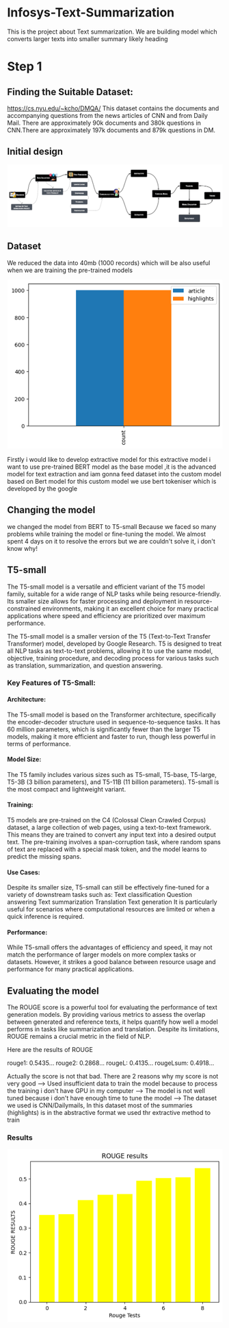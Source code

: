 # Infosys-Text-Summarization
This is the project about Text summarization. We are building model which converts larger texts into smaller summary likely heading

# Step 1
## Finding the Suitable Dataset: 

https://cs.nyu.edu/~kcho/DMQA/
This dataset contains the documents and accompanying questions from the news articles of CNN and from Daily Mail. There are approximately 90k documents and 380k questions in CNN.There are approximately 197k documents and 879k questions in DM.


## Initial design
![Initial Design](<Initial Design.jpeg>)

## Dataset

We reduced the data into 40mb (1000 records) which will be also useful when we are training the pre-trained models

![Plot of dataset](<output.png>)



Firstly i would like to develop extractive model
for this extractive model i want to use pre-trained BERT model as the base model ,it is the advanced model for text extraction
and iam gonna feed dataset into the custom model based on Bert model
for this custom model we use bert tokeniser which is developed by the google

## Changing the model

we changed the model from BERT to T5-small Because we faced so many problems while training the model or fine-tuning the model.
 We almost spent 4 days on it to resolve the errors but we are couldn't solve it, i don't know why!

## T5-small 

The T5-small model is a versatile and efficient variant of the T5 model family, suitable for a wide range of NLP tasks while being resource-friendly. Its smaller size allows for faster processing and deployment in resource-constrained environments, making it an excellent choice for many practical applications where speed and efficiency are prioritized over maximum performance.

The T5-small model is a smaller version of the T5 (Text-to-Text Transfer Transformer) model, developed by Google Research. T5 is designed to treat all NLP tasks as text-to-text problems, allowing it to use the same model, objective, training procedure, and decoding process for various tasks such as translation, summarization, and question answering.

 ### Key Features of T5-Small:
#### Architecture:

The T5-small model is based on the Transformer architecture, specifically the encoder-decoder structure used in sequence-to-sequence tasks.
It has 60 million parameters, which is significantly fewer than the larger T5 models, making it more efficient and faster to run, though less powerful in terms of performance.
#### Model Size:

The T5 family includes various sizes such as T5-small, T5-base, T5-large, T5-3B (3 billion parameters), and T5-11B (11 billion parameters). T5-small is the most compact and lightweight variant.
#### Training:

T5 models are pre-trained on the C4 (Colossal Clean Crawled Corpus) dataset, a large collection of web pages, using a text-to-text framework. This means they are trained to convert any input text into a desired output text.
The pre-training involves a span-corruption task, where random spans of text are replaced with a special mask token, and the model learns to predict the missing spans.
#### Use Cases:

Despite its smaller size, T5-small can still be effectively fine-tuned for a variety of downstream tasks such as:
Text classification
Question answering
Text summarization
Translation
Text generation
It is particularly useful for scenarios where computational resources are limited or when a quick inference is required.
#### Performance:

While T5-small offers the advantages of efficiency and speed, it may not match the performance of larger models on more complex tasks or datasets. However, it strikes a good balance between resource usage and performance for many practical applications.


## Evaluating the model

The ROUGE score is a powerful tool for evaluating the performance of text generation models. By providing various metrics to assess the overlap between generated and reference texts, it helps quantify how well a model performs in tasks like summarization and translation. Despite its limitations, ROUGE remains a crucial metric in the field of NLP.

Here are the results of ROUGE

rouge1: 0.5435...
rouge2: 0.2868...
rougeL: 0.4135...
rougeLsum: 0.4918...

Actually the score is not that bad. There are 2 reasons why my score is not very good
--> Used insufficient data to train the model because to process the training i don't have GPU in my computer
--> The model is not well tuned because i don't have enough time to tune the model
--> The dataset we used is CNN/Dailymails, In this dataset most of the summaries (highlights) is in the abstractive format we used thr extractive method to train

### Results


![ROUGE Score](<output2.png>)